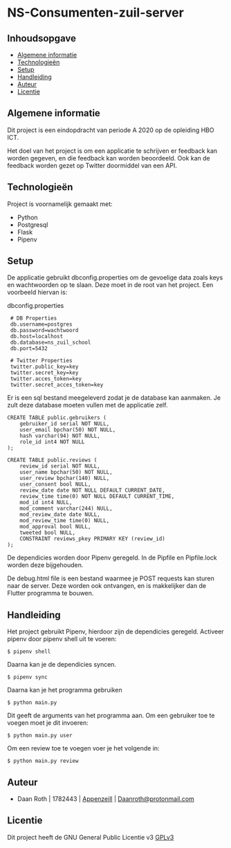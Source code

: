 # NS-Consumenten-zuil-server

## Inhoudsopgave 
* [Algemene informatie](#algemene-informatie)
* [Technologieën](#technologieën)
* [Setup](#setup)
* [Handleiding](#handleiding)
* [Auteur](#auteur)
* [Licentie](#licentie)

## Algemene informatie
Dit project is een eindopdracht van periode A 2020 op de opleiding HBO ICT.

Het doel van het project is om een applicatie te schrijven er feedback kan worden gegeven, en die feedback kan worden beoordeeld.
Ook kan de feedback worden gezet op Twitter doormiddel van een API.
	
## Technologieën
Project is voornamelijk gemaakt met:
* Python
* Postgresql
* Flask
* Pipenv
  
## Setup
De applicatie gebruikt dbconfig.properties om de gevoelige data zoals keys en wachtwoorden op te slaan.
Deze moet in de root van het project.
Een voorbeeld hiervan is:

dbconfig.properties
```
 # DB Properties
 db.username=postgres
 db.password=wachtwoord
 db.host=localhost
 db.database=ns_zuil_school
 db.port=5432
 
 # Twitter Properties
 twitter.public_key=key
 twitter.secret_key=key
 twitter.acces_token=key
 twitter.secret_acces_token=key
```

Er is een sql bestand meegeleverd zodat je de database kan aanmaken.
Je zult deze database moeten vullen met de applicatie zelf.
```
CREATE TABLE public.gebruikers (
	gebruiker_id serial NOT NULL,
	user_email bpchar(50) NOT NULL,
	hash varchar(94) NOT NULL,
	role_id int4 NOT NULL
);

CREATE TABLE public.reviews (
	review_id serial NOT NULL,
	user_name bpchar(50) NOT NULL,
	user_review bpchar(140) NULL,
	user_consent bool NULL,
	review_date date NOT NULL DEFAULT CURRENT_DATE,
	review_time time(0) NOT NULL DEFAULT CURRENT_TIME,
	mod_id int4 NULL,
	mod_comment varchar(244) NULL,
	mod_review_date date NULL,
	mod_review_time time(0) NULL,
	mod_approval bool NULL,
	tweeted bool NULL,
	CONSTRAINT reviews_pkey PRIMARY KEY (review_id)
);
```

De dependicies worden door Pipenv geregeld.
In de Pipfile en Pipfile.lock worden deze bijgehouden.

De debug.html file is een bestand waarmee je POST requests kan sturen naar de server. Deze worden ook ontvangen, en is makkelijker dan de Flutter programma te bouwen.

## Handleiding
Het project gebruikt Pipenv, hierdoor zijn de dependicies geregeld.
Activeer pipenv door pipenv shell uit te voeren:
```
$ pipenv shell
```

Daarna kan je de dependicies syncen.
```
$ pipenv sync
```

Daarna kan je het programma gebruiken
```
$ python main.py
```

Dit geeft de arguments van het programma aan.
Om een gebruiker toe te voegen moet je dit invoeren:
```
$ python main.py user
```

Om een review toe te voegen voer je het volgende in:
```
$ python main.py review
```

## Auteur 
* Daan Roth | 1782443 | [Appenzeill](https://github.com/Appenzeill) | Daanroth@protonmail.com

## Licentie

Dit project heeft de GNU General Public Licentie v3 [GPLv3](https://www.gnu.org/licenses/gpl-3.0.en.html)
